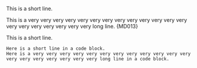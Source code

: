 This is a short line.

This is a very very very very very very very very very very very very very very very very very very very very long line. {MD013}

This is a short line.

```text
Here is a short line in a code block.
Here is a very very very very very very very very very very very very very very very very very very very long line in a code block.
```
